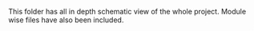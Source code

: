 This folder has all in depth schematic view of the whole project. Module wise files have also been included.
